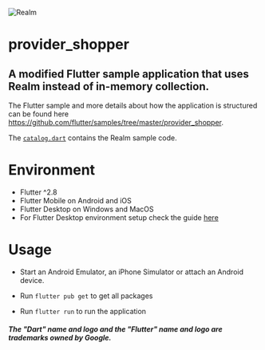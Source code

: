 ![Realm](https://github.com/realm/realm-dart/raw/main/logo.png)

# provider_shopper

## A modified Flutter sample application that uses Realm instead of in-memory collection.

The Flutter sample and more details about how the application is structured can be found here https://github.com/flutter/samples/tree/master/provider_shopper.

The [`catalog.dart`](https://github.com/realm/realm-dart-samples/blob/main/provider_shopper/lib/models/catalog.dart)  contains the Realm sample code. 

# Environment

* Flutter ^2.8 
* Flutter Mobile on Android and iOS
* Flutter Desktop on Windows and MacOS
* For Flutter Desktop environment setup check the guide [here](https://docs.flutter.dev/desktop)

# Usage

   * Start an Android Emulator, an iPhone Simulator or attach an Android device.

   * Run `flutter pub get` to get all packages
   
   * Run `flutter run` to run the application


   ##### The "Dart" name and logo and the "Flutter" name and logo are trademarks owned by Google. 